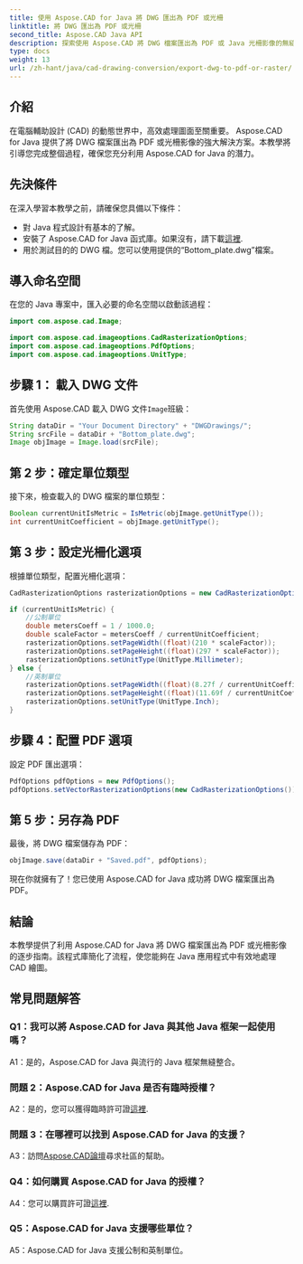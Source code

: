 ```yaml
---
title: 使用 Aspose.CAD for Java 將 DWG 匯出為 PDF 或光柵
linktitle: 將 DWG 匯出為 PDF 或光柵
second_title: Aspose.CAD Java API
description: 探索使用 Aspose.CAD 將 DWG 檔案匯出為 PDF 或 Java 光柵影像的無縫過程。本逐步指南可確保精度和效率。
type: docs
weight: 13
url: /zh-hant/java/cad-drawing-conversion/export-dwg-to-pdf-or-raster/
---
```

## 介紹

在電腦輔助設計 (CAD) 的動態世界中，高效處理圖面至關重要。 Aspose.CAD for Java 提供了將 DWG 檔案匯出為 PDF 或光柵影像的強大解決方案。本教學將引導您完成整個過程，確保您充分利用 Aspose.CAD for Java 的潛力。

## 先決條件

在深入學習本教學之前，請確保您具備以下條件：

- 對 Java 程式設計有基本的了解。
- 安裝了 Aspose.CAD for Java 函式庫。如果沒有，請下載[這裡](https://releases.aspose.com/cad/java/).
- 用於測試目的的 DWG 檔。您可以使用提供的“Bottom_plate.dwg”檔案。

## 導入命名空間

在您的 Java 專案中，匯入必要的命名空間以啟動該過程：

```java
import com.aspose.cad.Image;

import com.aspose.cad.imageoptions.CadRasterizationOptions;
import com.aspose.cad.imageoptions.PdfOptions;
import com.aspose.cad.imageoptions.UnitType;
```

## 步驟 1： 載入 DWG 文件

首先使用 Aspose.CAD 載入 DWG 文件`Image`班級：

```java
String dataDir = "Your Document Directory" + "DWGDrawings/";
String srcFile = dataDir + "Bottom_plate.dwg";
Image objImage = Image.load(srcFile);
```

## 第 2 步：確定單位類型

接下來，檢查載入的 DWG 檔案的單位類型：

```java
Boolean currentUnitIsMetric = IsMetric(objImage.getUnitType());
int currentUnitCoefficient = objImage.getUnitType();
```

## 第 3 步：設定光柵化選項

根據單位類型，配置光柵化選項：

```java
CadRasterizationOptions rasterizationOptions = new CadRasterizationOptions();

if (currentUnitIsMetric) {
    //公制單位
    double metersCoeff = 1 / 1000.0;
    double scaleFactor = metersCoeff / currentUnitCoefficient;
    rasterizationOptions.setPageWidth((float)(210 * scaleFactor));
    rasterizationOptions.setPageHeight((float)(297 * scaleFactor));
    rasterizationOptions.setUnitType(UnitType.Millimeter);
} else {
    //英制單位
    rasterizationOptions.setPageWidth((float)(8.27f / currentUnitCoefficient));
    rasterizationOptions.setPageHeight((float)(11.69f / currentUnitCoefficient));
    rasterizationOptions.setUnitType(UnitType.Inch);
}
```

## 步驟 4：配置 PDF 選項

設定 PDF 匯出選項：

```java
PdfOptions pdfOptions = new PdfOptions();
pdfOptions.setVectorRasterizationOptions(new CadRasterizationOptions());
```

## 第 5 步：另存為 PDF

最後，將 DWG 檔案儲存為 PDF：

```java
objImage.save(dataDir + "Saved.pdf", pdfOptions);
```

現在你就擁有了！您已使用 Aspose.CAD for Java 成功將 DWG 檔案匯出為 PDF。

## 結論

本教學提供了利用 Aspose.CAD for Java 將 DWG 檔案匯出為 PDF 或光柵影像的逐步指南。該程式庫簡化了流程，使您能夠在 Java 應用程式中有效地處理 CAD 繪圖。

## 常見問題解答

### Q1：我可以將 Aspose.CAD for Java 與其他 Java 框架一起使用嗎？

A1：是的，Aspose.CAD for Java 與流行的 Java 框架無縫整合。

### 問題 2：Aspose.CAD for Java 是否有臨時授權？

 A2：是的，您可以獲得臨時許可證[這裡](https://purchase.aspose.com/temporary-license/).

### 問題 3：在哪裡可以找到 Aspose.CAD for Java 的支援？

 A3：訪問[Aspose.CAD論壇](https://forum.aspose.com/c/cad/19)尋求社區的幫助。

### Q4：如何購買 Aspose.CAD for Java 的授權？

 A4：您可以購買許可證[這裡](https://purchase.aspose.com/buy).

### Q5：Aspose.CAD for Java 支援哪些單位？

A5：Aspose.CAD for Java 支援公制和英制單位。